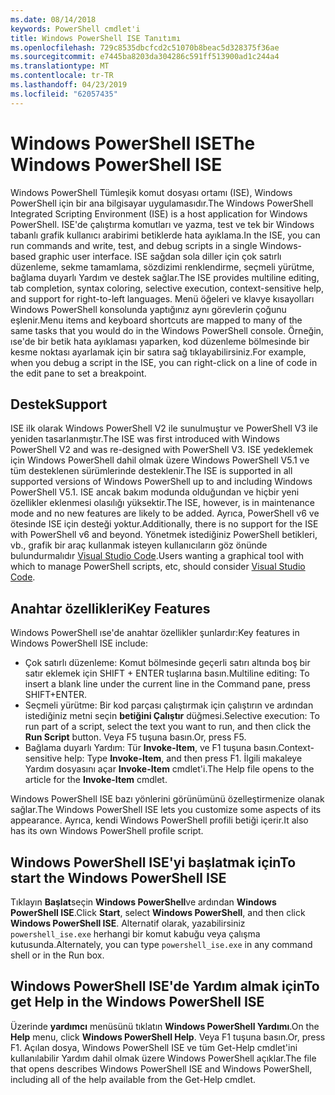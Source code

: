 ```yaml
---
ms.date: 08/14/2018
keywords: PowerShell cmdlet'i
title: Windows PowerShell ISE Tanıtımı
ms.openlocfilehash: 729c8535dbcfcd2c51070b8beac5d328375f36ae
ms.sourcegitcommit: e7445ba8203da304286c591ff513900ad1c244a4
ms.translationtype: MT
ms.contentlocale: tr-TR
ms.lasthandoff: 04/23/2019
ms.locfileid: "62057435"
---
```

# <a name="the-windows-powershell-ise"></a><span data-ttu-id="c453c-103">Windows PowerShell ISE</span><span class="sxs-lookup"><span data-stu-id="c453c-103">The Windows PowerShell ISE</span></span>

<span data-ttu-id="c453c-104">Windows PowerShell Tümleşik komut dosyası ortamı (ISE), Windows PowerShell için bir ana bilgisayar uygulamasıdır.</span><span class="sxs-lookup"><span data-stu-id="c453c-104">The Windows PowerShell Integrated Scripting Environment (ISE) is a host application for Windows PowerShell.</span></span> <span data-ttu-id="c453c-105">ISE'de çalıştırma komutları ve yazma, test ve tek bir Windows tabanlı grafik kullanıcı arabirimi betiklerde hata ayıklama.</span><span class="sxs-lookup"><span data-stu-id="c453c-105">In the ISE, you can run commands and write, test, and debug scripts in a single Windows-based graphic user interface.</span></span> <span data-ttu-id="c453c-106">ISE sağdan sola diller için çok satırlı düzenleme, sekme tamamlama, sözdizimi renklendirme, seçmeli yürütme, bağlama duyarlı Yardım ve destek sağlar.</span><span class="sxs-lookup"><span data-stu-id="c453c-106">The ISE provides multiline editing, tab completion, syntax coloring, selective execution, context-sensitive help, and support for right-to-left languages.</span></span> <span data-ttu-id="c453c-107">Menü öğeleri ve klavye kısayolları Windows PowerShell konsolunda yaptığınız aynı görevlerin çoğunu eşlenir.</span><span class="sxs-lookup"><span data-stu-id="c453c-107">Menu items and keyboard shortcuts are mapped to many of the same tasks that you would do in the Windows PowerShell console.</span></span> <span data-ttu-id="c453c-108">Örneğin, ıse'de bir betik hata ayıklaması yaparken, kod düzenleme bölmesinde bir kesme noktası ayarlamak için bir satıra sağ tıklayabilirsiniz.</span><span class="sxs-lookup"><span data-stu-id="c453c-108">For example, when you debug a script in the ISE, you can right-click on a line of code in the edit pane to set a breakpoint.</span></span>

## <a name="support"></a><span data-ttu-id="c453c-109">Destek</span><span class="sxs-lookup"><span data-stu-id="c453c-109">Support</span></span>

<span data-ttu-id="c453c-110">ISE ilk olarak Windows PowerShell V2 ile sunulmuştur ve PowerShell V3 ile yeniden tasarlanmıştır.</span><span class="sxs-lookup"><span data-stu-id="c453c-110">The ISE was first introduced with Windows PowerShell V2 and was re-designed with PowerShell V3.</span></span> <span data-ttu-id="c453c-111">ISE yedeklemek için Windows PowerShell dahil olmak üzere Windows PowerShell V5.1 ve tüm desteklenen sürümlerinde desteklenir.</span><span class="sxs-lookup"><span data-stu-id="c453c-111">The ISE is supported in all supported versions of Windows PowerShell up to and including Windows PowerShell V5.1.</span></span> <span data-ttu-id="c453c-112">ISE ancak bakım modunda olduğundan ve hiçbir yeni özellikler eklenmesi olasılığı yüksektir.</span><span class="sxs-lookup"><span data-stu-id="c453c-112">The ISE, however, is in maintenance mode and no new features are likely to be added.</span></span>
<span data-ttu-id="c453c-113">Ayrıca, PowerShell v6 ve ötesinde ISE için desteği yoktur.</span><span class="sxs-lookup"><span data-stu-id="c453c-113">Additionally, there is no support for the ISE with PowerShell v6 and beyond.</span></span> <span data-ttu-id="c453c-114">Yönetmek istediğiniz PowerShell betikleri, vb., grafik bir araç kullanmak isteyen kullanıcıların göz önünde bulundurmalıdır [Visual Studio Code](https://code.visualstudio.com/).</span><span class="sxs-lookup"><span data-stu-id="c453c-114">Users wanting a graphical tool with which to manage PowerShell scripts, etc, should consider [Visual Studio Code](https://code.visualstudio.com/).</span></span>

## <a name="key-features"></a><span data-ttu-id="c453c-115">Anahtar özellikleri</span><span class="sxs-lookup"><span data-stu-id="c453c-115">Key Features</span></span>

<span data-ttu-id="c453c-116">Windows PowerShell ıse'de anahtar özellikler şunlardır:</span><span class="sxs-lookup"><span data-stu-id="c453c-116">Key features in Windows PowerShell ISE include:</span></span>

- <span data-ttu-id="c453c-117">Çok satırlı düzenleme: Komut bölmesinde geçerli satırı altında boş bir satır eklemek için SHIFT + ENTER tuşlarına basın.</span><span class="sxs-lookup"><span data-stu-id="c453c-117">Multiline editing: To insert a blank line under the current line in the Command pane, press SHIFT+ENTER.</span></span>
- <span data-ttu-id="c453c-118">Seçmeli yürütme: Bir kod parçası çalıştırmak için çalıştırın ve ardından istediğiniz metni seçin **betiğini Çalıştır** düğmesi.</span><span class="sxs-lookup"><span data-stu-id="c453c-118">Selective execution: To run part of a script, select the text you want to run, and then click the **Run Script** button.</span></span> <span data-ttu-id="c453c-119">Veya F5 tuşuna basın.</span><span class="sxs-lookup"><span data-stu-id="c453c-119">Or, press F5.</span></span>
- <span data-ttu-id="c453c-120">Bağlama duyarlı Yardım: Tür **Invoke-Item**, ve F1 tuşuna basın.</span><span class="sxs-lookup"><span data-stu-id="c453c-120">Context-sensitive help: Type **Invoke-Item**, and then press F1.</span></span> <span data-ttu-id="c453c-121">İlgili makaleye Yardım dosyasını açar **Invoke-Item** cmdlet'i.</span><span class="sxs-lookup"><span data-stu-id="c453c-121">The Help file opens to the article for the **Invoke-Item** cmdlet.</span></span>

<span data-ttu-id="c453c-122">Windows PowerShell ISE bazı yönlerini görünümünü özelleştirmenize olanak sağlar.</span><span class="sxs-lookup"><span data-stu-id="c453c-122">The Windows PowerShell ISE lets you customize some aspects of its appearance.</span></span> <span data-ttu-id="c453c-123">Ayrıca, kendi Windows PowerShell profili betiği içerir.</span><span class="sxs-lookup"><span data-stu-id="c453c-123">It also has its own Windows PowerShell profile script.</span></span>

## <a name="to-start-the-windows-powershell-ise"></a><span data-ttu-id="c453c-124">Windows PowerShell ISE'yi başlatmak için</span><span class="sxs-lookup"><span data-stu-id="c453c-124">To start the Windows PowerShell ISE</span></span>

<span data-ttu-id="c453c-125">Tıklayın **Başlat**seçin **Windows PowerShell**ve ardından **Windows PowerShell ISE**.</span><span class="sxs-lookup"><span data-stu-id="c453c-125">Click **Start**, select **Windows PowerShell**, and then click **Windows PowerShell ISE**.</span></span>
<span data-ttu-id="c453c-126">Alternatif olarak, yazabilirsiniz `powershell_ise.exe` herhangi bir komut kabuğu veya çalışma kutusunda.</span><span class="sxs-lookup"><span data-stu-id="c453c-126">Alternately, you can type `powershell_ise.exe` in any command shell or in the Run box.</span></span>

## <a name="to-get-help-in-the-windows-powershell-ise"></a><span data-ttu-id="c453c-127">Windows PowerShell ISE'de Yardım almak için</span><span class="sxs-lookup"><span data-stu-id="c453c-127">To get Help in the Windows PowerShell ISE</span></span>

<span data-ttu-id="c453c-128">Üzerinde **yardımcı** menüsünü tıklatın **Windows PowerShell Yardımı**.</span><span class="sxs-lookup"><span data-stu-id="c453c-128">On the **Help** menu, click **Windows PowerShell Help**.</span></span> <span data-ttu-id="c453c-129">Veya F1 tuşuna basın.</span><span class="sxs-lookup"><span data-stu-id="c453c-129">Or, press F1.</span></span> <span data-ttu-id="c453c-130">Açılan dosya, Windows PowerShell ISE ve tüm Get-Help cmdlet'ini kullanılabilir Yardım dahil olmak üzere Windows PowerShell açıklar.</span><span class="sxs-lookup"><span data-stu-id="c453c-130">The file that opens describes Windows PowerShell ISE and Windows PowerShell, including all of the help available from the Get-Help cmdlet.</span></span>
